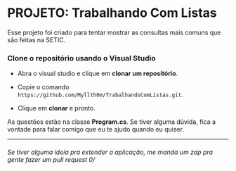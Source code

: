 # PROJETO: Trabalhando Com Listas
Esse projeto foi criado para tentar mostrar as consultas mais comuns que são feitas na SETIC.

### Clone o repositório usando o Visual Studio
- Abra o visual studio e clique em **clonar um repositório**.

- Copie o comando `https://github.com/Myllth0m/TrabalhandoComListas.git`.

- Clique em **clonar** e pronto.

As questões estão na classe **Program.cs**. Se tiver alguma dúvida, fica a vontade para falar comigo que eu te ajudo quando eu quiser.

---
###### Se tiver alguma ideia pra extender a aplicação, me manda um zap pra gente fazer um pull request 0/
